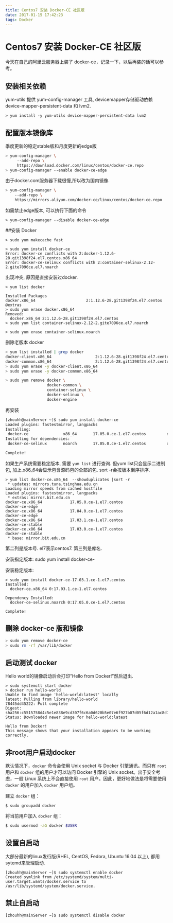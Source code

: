 ```yaml
---
title: Centos7 安装 Docker-CE 社区版
date: 2017-01-15 17:42:23
tags: Docker
---
```

# Centos7 安装 Docker-CE 社区版

今天在自己的阿里云服务器上装了 docker-ce，记录一下，以后再装的话可以参考。

## 安装相关依赖

yum-utils 提供 yum-config-manager 工具, devicemapper存储驱动依赖 device-mapper-persistent-data 和 lvm2.

```Sh
> yum install -y yum-utils device-mapper-persistent-data lvm2
```

## 配置版本镜像库

季度更新的稳定stable版和月度更新的edge版

```sh
> yum-config-manager \
     --add-repo \
     https://download.docker.com/linux/centos/docker-ce.repo
> yum-config-manager --enable docker-ce-edge

```

由于docker.com服务器下载很慢,所以改为国内镜像.

```sh
> yum-config-manager \
    --add-repo \
    https://mirrors.aliyun.com/docker-ce/linux/centos/docker-ce.repo
```

如需禁止edge版本, 可以执行下面的命令

```Sh
> yum-config-manager --disable docker-ce-edge
```

##安装 Docker

```Sh
> sudo yum makecache fast

> sudo yum install docker-ce
Error: docker-ce conflicts with 2:docker-1.12.6-28.git1398f24.el7.centos.x86_64
Error: docker-ce-selinux conflicts with 2:container-selinux-2.12-2.gite7096ce.el7.noarch

```

出现冲突, 原因是直接安装过docker.

```Sh
> yum list docker

Installed Packages
docker.x86_64                      2:1.12.6-28.git1398f24.el7.centos                      @extras
> sudo yum erase docker.x86_64
Removed:
  docker.x86_64 2:1.12.6-28.git1398f24.el7.centos
> sudo yum list container-selinux-2.12-2.gite7096ce.el7.noarch

> sudo yum erase container-selinux.noarch
```

删除老版本 docker

```sh
> yum list installed | grep docker
docker-client.x86_64                   2:1.12.6-28.git1398f24.el7.centos
docker-common.x86_64                   2:1.12.6-28.git1398f24.el7.centos
> sudo yum erase -y docker-client.x86_64
> sudo yum erase -y docker-common.x86_64

> sudo yum remove docker \
                  docker-common \
                  container-selinux \
                  docker-selinux \
                  docker-engine
```

再安装

```sh
[zhouhh@mainServer ~]$ sudo yum install docker-ce
Loaded plugins: fastestmirror, langpacks
Installing:
 docker-ce               x86_64       17.05.0.ce-1.el7.centos         docker-ce-edge        19 M
Installing for dependencies:
 docker-ce-selinux       noarch       17.05.0.ce-1.el7.centos         docker-ce-edge        28 k

Complete!

```

如果生产系统需要稳定版本, 需要 `yum list` 进行查询. 但yum list只会显示二进制包, 加上.x86_64会显示包含源码包的全部的包. sort -r会按版本倒序排序.

```Sh
> yum list docker-ce.x86_64  --showduplicates |sort -r
 * updates: mirrors.tuna.tsinghua.edu.cn
Loading mirror speeds from cached hostfile
Loaded plugins: fastestmirror, langpacks
 * extras: mirror.bit.edu.cn
docker-ce.x86_64            17.05.0.ce-1.el7.centos             docker-ce-edge
docker-ce.x86_64            17.04.0.ce-1.el7.centos             docker-ce-edge
docker-ce.x86_64            17.03.1.ce-1.el7.centos             docker-ce-stable
docker-ce.x86_64            17.03.0.ce-1.el7.centos             docker-ce-stable
 * base: mirror.bit.edu.cn
```

第二列是版本号. el7表示centos7. 第三列是库名.

安装指定版本: sudo yum install docker-ce-

安装稳定版本:

```Sh
> sudo yum install docker-ce-17.03.1.ce-1.el7.centos
Installed:
  docker-ce.x86_64 0:17.03.1.ce-1.el7.centos

Dependency Installed:
  docker-ce-selinux.noarch 0:17.05.0.ce-1.el7.centos

Complete!
```

## 删除 docker-ce 版和镜像

```sh
> sudo yum remove docker-ce
> sudo rm -rf /var/lib/docker
```

## 启动测试 docker

Hello world的镜像启动后会打印”Hello from Docker!”然后退出.

```Sh
> sudo systemctl start docker
> docker run hello-world
Unable to find image 'hello-world:latest' locally
latest: Pulling from library/hello-world
78445dd45222: Pull complete
Digest: sha256:c5515758d4c5e1e838e9cd307f6c6a0d620b5e07e6f927b07d05f6d12a1ac8d7
Status: Downloaded newer image for hello-world:latest

Hello from Docker!
This message shows that your installation appears to be working correctly.

```

## 非root用户启动docker

默认情况下，`docker` 命令会使用 Unix socket 与 Docker 引擎通讯。而只有 `root` 用户和 `docker` 组的用户才可以访问 Docker 引擎的 Unix socket。出于安全考虑，一般 Linux 系统上不会直接使用 `root` 用户。因此，更好地做法是将需要使用 `docker` 的用户加入 `docker` 用户组。

建立 `docker` 组：

```Sh
$ sudo groupadd docker
```

将当前用户加入 `docker` 组：

```sh
$ sudo usermod -aG docker $USER
```

## 设置自启动

大部分最新的linux发行版(RHEL, CentOS, Fedora, Ubuntu 16.04 以上), 都用sytemd来管理启动.

```Sh
[zhouhh@mainServer ~]$ sudo systemctl enable docker
Created symlink from /etc/systemd/system/multi-user.target.wants/docker.service to /usr/lib/systemd/system/docker.service.

```

## 禁止自启动

```Sh
[zhouhh@mainServer ~]$ sudo systemctl disable docker
```